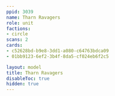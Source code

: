 ```yaml
---
ppid: 3039
name: Tharn Ravagers
role: unit
factions:
- circle
scans: 2
cards:
- c52628bd-b9e8-3dd1-a080-c64763bdca09
- 01bb9123-6ef2-3b4f-8da5-cf024eb6f2c5

layout: model
title: Tharn Ravagers
disableToc: true
hidden: true
---
```

